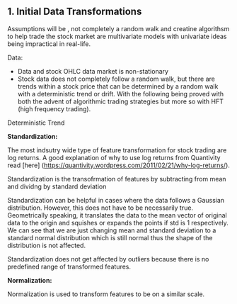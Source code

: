 ## 1. Initial Data Transformations

Assumptions will be , not completely a random walk and creatine algorithsm to help trade the stock market are multivariate models with univariate ideas being impractical in real-life. 

Data:
- Data and stock OHLC data market is non-stationary
- Stock data does not completely follow a random walk, but there are trends within a stock price that can be determined by a random walk with a deterministic trend or drift. With the following being proved with both the advent of algorithmic trading strategies but more so with HFT (high frequency trading).

Deterministic Trend 

**Standardization:**

The most indsutry wide type of feature transformation for stock trading are log returns. A good explanation of why to use log returns from Quantivity read [here] (https://quantivity.wordpress.com/2011/02/21/why-log-returns/).

Standardization is the transofrmation of features by subtracting from mean and dividng by standard deviation

Standardization can be helpful in cases where the data follows a Gaussian distribution. 
However, this does not have to be necessarily true. Geometrically speaking, it translates the data to the mean vector of original data to the origin and squishes or expands the points if std is 1 respectively. 
We can see that we are just changing mean and standard deviation to a standard normal distribution which is still normal thus the shape of the distribution is not affected.

Standardization does not get affected by outliers because there is no predefined range of transformed features.

**Normalization:**

Normalization is used to transform features to be on a similar scale.
